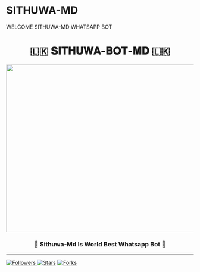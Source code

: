 # SITHUWA-MD

WELCOME SITHUWA-MD WHATSAPP BOT

<div align="center"><h1>🇱🇰 𝐒𝐈𝐓𝐇𝐔𝐖𝐀-𝐁𝐎𝐓-𝐌𝐃 🇱🇰</h1><a href="https://github.com/Sithuwa/SITHUWA-BOT-MD"><img src="https://telegra.ph/file/8f29a27dd91a19c21ae69.jpg" width="650" height="450"></a><h3>👻 Sithuwa-Md Is World Best Whatsapp Bot 👻</h3></div>

***

<a href="https://github.com/Sithuwa/SITHUWA-BOT-MD"><img title="Followers" src="https://img.shields.io/github/followers/Sithuwa/SITHUWA-BOT-MD?e=flat-square">
<a href="https://github.com/Sithuwa/SITHUWA-BOT-MD/stargazers/"><img title="Stars" src="https://img.shields.io/github/stars/Sithuwa/SITHUWA-BOT-MD?color=blue&style=flat-square"></a>
<a href="https://github.com/Sithuwa/SITHUWA-BOT-MD/network/members"><img title="Forks" src="https://img.shields.io/github/forks/Sithuwa/SITHUWA-BOT-MD?color=red&style=flat-square"></a>
